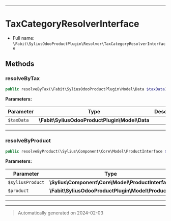 ***

# TaxCategoryResolverInterface





* Full name: `\Fabit\SyliusOdooProductPlugin\Resolver\TaxCategoryResolverInterface`



## Methods


### resolveByTax



```php
public resolveByTax(\Fabit\SyliusOdooProductPlugin\Model\Data $taxData): \Sylius\Component\Taxation\Model\TaxCategoryInterface
```








**Parameters:**

| Parameter | Type | Description |
|-----------|------|-------------|
| `$taxData` | **\Fabit\SyliusOdooProductPlugin\Model\Data** |  |





***

### resolveByProduct



```php
public resolveByProduct(\Sylius\Component\Core\Model\ProductInterface $syliusProduct, \Fabit\SyliusOdooProductPlugin\Model\Product $product): ?\Sylius\Component\Taxation\Model\TaxCategoryInterface
```








**Parameters:**

| Parameter | Type | Description |
|-----------|------|-------------|
| `$syliusProduct` | **\Sylius\Component\Core\Model\ProductInterface** |  |
| `$product` | **\Fabit\SyliusOdooProductPlugin\Model\Product** |  |





***


***
> Automatically generated on 2024-02-03
